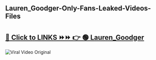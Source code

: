 
 ## Lauren_Goodger-Only-Fans-Leaked-Videos-Files

# <h2><a href="https://mediaupload.pro?Lauren_Goodger">🔗 Click to LINKS ⏩⏩ 👉 🟢 Lauren_Goodger </a></h2>

<a href="https://mediaupload.pro?Lauren_Goodger" rel="nofollow" data-target="animated-image.originalLink"><img src="https://i.ibb.co.com/xMMVF88/686577567.gif" alt="Viral Video Original" style="max-width: 100%; display: inline-block;" data-target="animated-image.originalImage"></a>